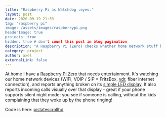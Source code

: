 ```yaml
---
title: "Raspberry Pi as Watchdog :eyes:"
layout: post
date: 2020-09-19 21:30
tag: 'raspberry pi"
image: /assets/images/raspberrypi.png
headerImage: true
projects: true
hidden: true # don't count this post in blog pagination
description: "A Raspberry Pi (Zero) checks whether home network stuff behaves."
category: project
author: axel
externalLink: false
---
```


At home I have a [Raspberry Pi Zero](https://www.raspberrypi.org/products/raspberry-pi-zero/) that needs entertainment.
It's watching our home network devices (WiFi, VOIP / SIP = FritzBox, [vdr](https://www.vdr-portal.de/), fiber internet connection), and reports anything broken on its [simple LED display](https://shop.pimoroni.com/products/scroll-phat-hd?variant=2380803866634).
It also reports incoming calls visually over that display - great if your phone supports silent night mode: you see if someone is calling, without the kids complaining that they woke up by the phone ringing!

Code is here: [pistatescrollhd](https://github.com/karies/pistatescrollhd)
